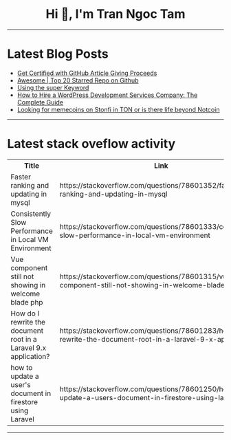 <h1 align="center">Hi 👋, I'm Tran Ngoc Tam</h1>

---

# Latest Blog Posts 
<!-- BLOG-POST-LIST:START -->
- [Get Certified with GitHub Article Giving Proceeds](https://dev.to/mukuastephen/get-certified-with-github-article-giving-proceeds-2dbd)
- [Awesome | Top 20 Starred Repo on Github](https://dev.to/litlyx/awesome-top-20-starred-repo-on-github-14f7)
- [Using the super Keyword](https://dev.to/paulike/using-the-super-keyword-3kip)
- [How to Hire a WordPress Development Services Company: The Complete Guide](https://dev.to/pixlogix1/how-to-hire-a-wordpress-development-services-company-the-complete-guide-342m)
- [Looking for memecoins on Stonfi in TON or is there life beyond Notcoin](https://dev.to/roma_i_m/looking-for-memecoins-on-stonfi-in-ton-or-is-there-life-beyond-notcoin-29b8)
<!-- BLOG-POST-LIST:END -->

---

# Latest stack oveflow activity
<table>
  <tr><th>Title</th><th>Link</th></tr>
  <!-- STACKOVERFLOW:START --><tr><td>Faster ranking and updating in mysql</td><td>https://stackoverflow.com/questions/78601352/faster-ranking-and-updating-in-mysql</td></tr><tr><td>Consistently Slow Performance in Local VM Environment</td><td>https://stackoverflow.com/questions/78601333/consistently-slow-performance-in-local-vm-environment</td></tr><tr><td>Vue component still not showing in welcome blade php</td><td>https://stackoverflow.com/questions/78601315/vue-component-still-not-showing-in-welcome-blade-php</td></tr><tr><td>How do I rewrite the document root in a Laravel 9.x application?</td><td>https://stackoverflow.com/questions/78601283/how-do-i-rewrite-the-document-root-in-a-laravel-9-x-application</td></tr><tr><td>how to update a user&#39;s document in firestore using Laravel</td><td>https://stackoverflow.com/questions/78601250/how-to-update-a-users-document-in-firestore-using-laravel</td></tr><!-- STACKOVERFLOW:END -->
</table>

---


